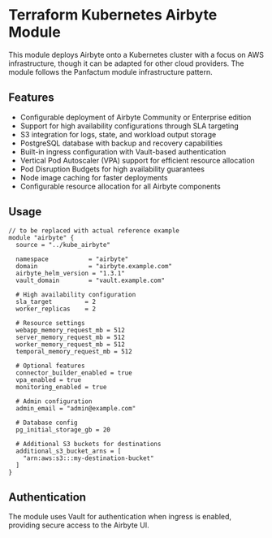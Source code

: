 # Terraform Kubernetes Airbyte Module

This module deploys Airbyte onto a Kubernetes cluster with a focus on AWS infrastructure, though it can be adapted for other cloud providers. The module follows the Panfactum module infrastructure pattern.

## Features

- Configurable deployment of Airbyte Community or Enterprise edition
- Support for high availability configurations through SLA targeting
- S3 integration for logs, state, and workload output storage
- PostgreSQL database with backup and recovery capabilities
- Built-in ingress configuration with Vault-based authentication
- Vertical Pod Autoscaler (VPA) support for efficient resource allocation
- Pod Disruption Budgets for high availability guarantees
- Node image caching for faster deployments
- Configurable resource allocation for all Airbyte components

## Usage


```hcl
// to be replaced with actual reference example
module "airbyte" {
  source = "../kube_airbyte"
  
  namespace           = "airbyte"
  domain              = "airbyte.example.com"
  airbyte_helm_version = "1.3.1"
  vault_domain        = "vault.example.com"
  
  # High availability configuration
  sla_target         = 2
  worker_replicas    = 2
  
  # Resource settings
  webapp_memory_request_mb = 512
  server_memory_request_mb = 512
  worker_memory_request_mb = 512
  temporal_memory_request_mb = 512
  
  # Optional features
  connector_builder_enabled = true
  vpa_enabled = true
  monitoring_enabled = true
  
  # Admin configuration
  admin_email = "admin@example.com"
  
  # Database config
  pg_initial_storage_gb = 20
  
  # Additional S3 buckets for destinations
  additional_s3_bucket_arns = [
    "arn:aws:s3:::my-destination-bucket"
  ]
}
```

## Authentication

The module uses Vault for authentication when ingress is enabled, providing secure access to the Airbyte UI.